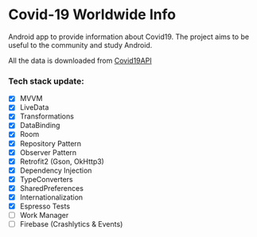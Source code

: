# Covid-19 Worldwide Info


Android app to provide information about Covid19. The project aims to be useful to the community and study Android.

All the data is downloaded from [Covid19API](https://covid19api.com/)


### Tech stack update:
- [x] MVVM
- [x] LiveData
- [x] Transformations
- [x] DataBinding
- [x] Room
- [x] Repository Pattern
- [x] Observer Pattern
- [x] Retrofit2 (Gson, OkHttp3)
- [x] Dependency Injection
- [x] TypeConverters
- [x] SharedPreferences
- [x] Internationalization
- [x] Espresso Tests
- [ ] Work Manager
- [ ] Firebase (Crashlytics & Events)
